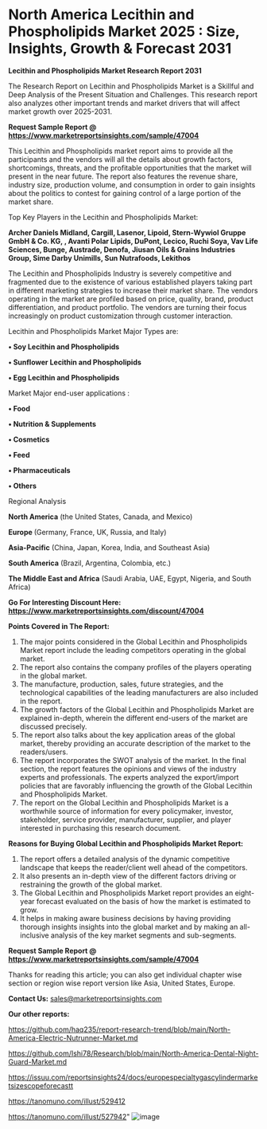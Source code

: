 # North America Lecithin and Phospholipids Market 2025 : Size, Insights, Growth & Forecast 2031

<strong>Lecithin and Phospholipids Market Research Report 2031</strong>

The Research Report on Lecithin and Phospholipids Market is a Skillful and Deep Analysis of the Present Situation and Challenges. This research report also analyzes other important trends and market drivers that will affect market growth over 2025-2031.

<strong>Request Sample Report @ <a href=https://www.marketreportsinsights.com/sample/47004>https://www.marketreportsinsights.com/sample/47004</a></strong>

This Lecithin and Phospholipids market report aims to provide all the participants and the vendors will all the details about growth factors, shortcomings, threats, and the profitable opportunities that the market will present in the near future. The report also features the revenue share, industry size, production volume, and consumption in order to gain insights about the politics to contest for gaining control of a large portion of the market share.

Top Key Players in the Lecithin and Phospholipids Market:

<strong>Archer Daniels Midland, Cargill, Lasenor, Lipoid, Stern-Wywiol Gruppe GmbH & Co. KG, , Avanti Polar Lipids, DuPont, Lecico, Ruchi Soya, Vav Life Sciences, Bunge, Austrade, Denofa, Jiusan Oils & Grains Industries Group, Sime Darby Unimills, Sun Nutrafoods, Lekithos</strong>

The Lecithin and Phospholipids Industry is severely competitive and fragmented due to the existence of various established players taking part in different marketing strategies to increase their market share. The vendors operating in the market are profiled based on price, quality, brand, product differentiation, and product portfolio. The vendors are turning their focus increasingly on product customization through customer interaction.

Lecithin and Phospholipids Market Major Types are:

<strong>•  Soy Lecithin and Phospholipids

•  Sunflower Lecithin and Phospholipids

•  Egg Lecithin and Phospholipids</strong>

Market Major end-user applications :

<strong>•  Food

•  Nutrition & Supplements

•  Cosmetics

•  Feed

•  Pharmaceuticals

•  Others</strong>

Regional Analysis

</u><strong><b>North America</b></strong> (the United States, Canada, and Mexico)

<strong><b>Europe </b></strong>(Germany, France, UK, Russia, and Italy)

<strong><b>Asia-Pacific</b></strong> (China, Japan, Korea, India, and Southeast Asia)

<strong><b>South America</b></strong> (Brazil, Argentina, Colombia, etc.)

<strong><b>The Middle East and Africa</b></strong> (Saudi Arabia, UAE, Egypt, Nigeria, and South Africa)

<strong>Go For Interesting Discount Here: <a href=https://www.marketreportsinsights.com/discount/47004>https://www.marketreportsinsights.com/discount/47004</a></strong>

<strong>Points Covered in The Report:</strong>
<ol>
  <li>The major points considered in the Global Lecithin and Phospholipids Market report include the leading competitors operating in the global market.</li>
  <li>The report also contains the company profiles of the players operating in the global market.</li>
  <li>The manufacture, production, sales, future strategies, and the technological capabilities of the leading manufacturers are also included in the report.</li>
  <li>The growth factors of the Global Lecithin and Phospholipids Market are explained in-depth, wherein the different end-users of the market are discussed precisely.</li>
  <li>The report also talks about the key application areas of the global market, thereby providing an accurate description of the market to the readers/users.</li>
  <li>The report incorporates the SWOT analysis of the market. In the final section, the report features the opinions and views of the industry experts and professionals. The experts analyzed the export/import policies that are favorably influencing the growth of the Global Lecithin and Phospholipids Market.</li>
  <li>The report on the Global Lecithin and Phospholipids Market is a worthwhile source of information for every policymaker, investor, stakeholder, service provider, manufacturer, supplier, and player interested in purchasing this research document.</li>
</ol>
<strong>Reasons for Buying Global Lecithin and Phospholipids Market Report:</strong>

<ol>
  <li>The report offers a detailed analysis of the dynamic competitive landscape that keeps the reader/client well ahead of the competitors.</li>
  <li>It also presents an in-depth view of the different factors driving or restraining the growth of the global market.</li>
  <li>The Global Lecithin and Phospholipids Market report provides an eight-year forecast evaluated on the basis of how the market is estimated to grow.</li>
  <li>It helps in making aware business decisions by having providing thorough insights insights into the global market and by making an all-inclusive analysis of the key market segments and sub-segments.</li>
</ol>
<strong>Request Sample Report @ <a href=https://www.marketreportsinsights.com/sample/47004>https://www.marketreportsinsights.com/sample/47004</a></strong>


Thanks for reading this article; you can also get individual chapter wise section or region wise report version like Asia, United States, Europe.

<strong>Contact Us:</strong>
sales@marketreportsinsights.com

<strong>Our other reports:</strong>

<a href=https://github.com/haq235/report-research-trend/blob/main/North-America-Electric-Nutrunner-Market.md>https://github.com/haq235/report-research-trend/blob/main/North-America-Electric-Nutrunner-Market.md</a>

<a href=https://github.com/Ishi78/Research/blob/main/North-America-Dental-Night-Guard-Market.md>https://github.com/Ishi78/Research/blob/main/North-America-Dental-Night-Guard-Market.md</a>

<a href=https://issuu.com/reportsinsights24/docs/europespecialtygascylindermarketsizescopeforecastt>https://issuu.com/reportsinsights24/docs/europespecialtygascylindermarketsizescopeforecastt</a>

<a href=https://tanomuno.com/illust/529412>https://tanomuno.com/illust/529412</a>

<a href=https://tanomuno.com/illust/527942>https://tanomuno.com/illust/527942</a>"
![image](https://github.com/user-attachments/assets/1728aa3d-0f8a-4060-9f59-fb7ecb1f42ed)
